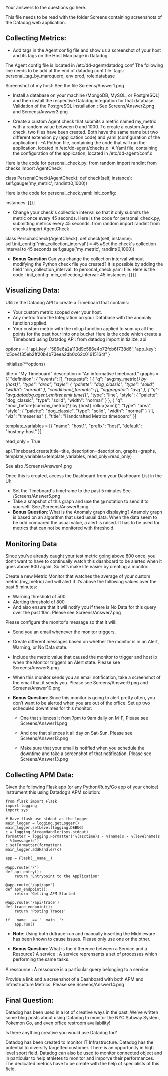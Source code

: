 Your answers to the questions go here.

This file needs to be read with the folder Screens containing screenshots of the Datadog web application.

## Collecting Metrics:

* Add tags in the Agent config file and show us a screenshot of your host and its tags on the Host Map page in Datadog. 

The Agent config file is located in /etc/dd-agent/datadog.conf
The following line needs to be add at the end of datadog.conf file.
tags: personal_tag_by_marcquero, env:prod, role:database

Screenshot of my host: See the file Screens/Answer1.png

* Install a database on your machine (MongoDB, MySQL, or PostgreSQL) and then install the respective Datadog integration for that database.
Validation of the PostgreSQL installation : See Screens/Answer2.png and Screens/Answer3.png
 
* Create a custom Agent check that submits a metric named my_metric with a random value between 0 and 1000.
To create a custom Agent check, two files have been created. Both have the same name but two different extension py (application code) and yaml (configuration of the application) : 
-A Python file, containing the code that will run the application, located in /etc/dd-agent/checks.d
-A Yaml file, containing the configuration of the application, located in /etc/dd-agent/conf.d

Here is the code for personal_check.py: 
from random import randint
from checks import AgentCheck

class PersonalCheck(AgentCheck):
	def check(self, instance):
		self.gauge('my_metric', randint(0,1000))

Here is the code for personal_check.yaml:
init_config:

instances:
    [{}]


* Change your check's collection interval so that it only submits the metric once every 45 seconds.
Here is the code for personal_check.py, submitting metrics every 45 seconds: 
from random import randint
from checks import AgentCheck

class PersonalCheck(AgentCheck):
	def check(self, instance):
		self.init_config['min_collection_interval'] = 45 #Set the check's collection interval to 45 seconds
		self.gauge('my_metric', randint(0,1000))

* **Bonus Question** Can you change the collection interval without modifying the Python check file you created?
It is possible by adding the field 'min_collection_interval' to personal_check.yaml file.
Here is the code : 
init_config:
    min_collection_interval: 45
instances:
    [{}]

## Visualizing Data:

Utilize the Datadog API to create a Timeboard that contains:

* Your custom metric scoped over your host.
* Any metric from the Integration on your Database with the anomaly function applied.
* Your custom metric with the rollup function applied to sum up all the points for the past hour into one bucket
Here is the code which create a Timeboard using Datadog API:
from datadog import initialize, api

options = {
    'api_key': '586e6a2a113d9c586e4b72fcb6f738d6',
    'app_key': 'c5ce4f35eb2ff20b4b73eea2db0c62c01615164f'
}

initialize(**options)

title = "My Timeboard"
description = "An informative timeboard."
graphs = [{
    "definition": {
        "events": [],
        "requests": [
          {
      	    "q": "avg:my_metric{*} by {host}",
      	    "type": "area",
            "style": {
              "palette": "dog_classic",
              "type": "solid",
              "width": "normal"
      	    },
      	    "conditional_formats": [],
            "aggregator": "avg"
    	 },
    	 {
      	   "q": "avg:datadog.agent.emitter.emit.time{*}",
           "type": "line",
           "style": {
             "palette": "dog_classic",
             "type": "solid",
             "width": "normal"
           }
         },
         {
           "q": "hour_before(sum:my_metric{*} by {host}.rollup(sum))",
           "type": "area",
           "style": {
             "palette": "dog_classic",
             "type": "solid",
             "width": "normal"
           }
         }
        ],
    "viz": "timeseries"
    },
    "title": "Handcrafted Metrics timeboard"
}]

template_variables = [{
    "name": "host1",
    "prefix": "host",
    "default": "host:my-host"
}]

read_only = True

api.Timeboard.create(title=title, description=description, graphs=graphs, template_variables=template_variables, read_only=read_only)

See also /Screens/Answer4.png

Once this is created, access the Dashboard from your Dashboard List in the UI:

* Set the Timeboard's timeframe to the past 5 minutes
See /Screens/Answer5.png
* Take a snapshot of this graph and use the @ notation to send it to yourself.
See /Screens/Answer6.png
* **Bonus Question**: What is the Anomaly graph displaying?
Anamoly graph is based on an algorithm that used usual data. When the data seem to be odd compared the usual value, a alert is raised. It has to be used for metrics that can not be monitored with threshold.

## Monitoring Data

Since you’ve already caught your test metric going above 800 once, you don’t want to have to continually watch this dashboard to be alerted when it goes above 800 again. So let’s make life easier by creating a monitor.

Create a new Metric Monitor that watches the average of your custom metric (my_metric) and will alert if it’s above the following values over the past 5 minutes:

* Warning threshold of 500
* Alerting threshold of 800
* And also ensure that it will notify you if there is No Data for this query over the past 10m.
Please see Screens/Answer7.png

Please configure the monitor’s message so that it will:

* Send you an email whenever the monitor triggers.
* Create different messages based on whether the monitor is in an Alert, Warning, or No Data state.
* Include the metric value that caused the monitor to trigger and host ip when the Monitor triggers an Alert state.
Please see Screens/Answer8.png

* When this monitor sends you an email notification, take a screenshot of the email that it sends you.
Please see Screens/Answer9.png and Screens/Answer10.png

* **Bonus Question**: Since this monitor is going to alert pretty often, you don’t want to be alerted when you are out of the office. Set up two scheduled downtimes for this monitor:

    * One that silences it from 7pm to 9am daily on M-F,
Please see Screens/Answer11.png

    * And one that silences it all day on Sat-Sun.
Please see Screens/Answer12.png
 
    * Make sure that your email is notified when you schedule the downtime and take a screenshot of that notification.
Please see Screens/Answer13.png


## Collecting APM Data:

Given the following Flask app (or any Python/Ruby/Go app of your choice) instrument this using Datadog’s APM solution:

```
from flask import Flask
import logging
import sys

# Have flask use stdout as the logger
main_logger = logging.getLogger()
main_logger.setLevel(logging.DEBUG)
c = logging.StreamHandler(sys.stdout)
formatter = logging.Formatter('%(asctime)s - %(name)s - %(levelname)s - %(message)s')
c.setFormatter(formatter)
main_logger.addHandler(c)

app = Flask(__name__)

@app.route('/')
def api_entry():
    return 'Entrypoint to the Application'

@app.route('/api/apm')
def apm_endpoint():
    return 'Getting APM Started'

@app.route('/api/trace')
def trace_endpoint():
    return 'Posting Traces'

if __name__ == '__main__':
    app.run()
```    

* **Note**: Using both ddtrace-run and manually inserting the Middleware has been known to cause issues. Please only use one or the other. 
    
* **Bonus Question**: What is the difference between a Service and a Resource?
A service : A service reprensents a set of processes which performing the same tasks.

A ressource : A ressource is a particular query belonging to a service.

Provide a link and a screenshot of a Dashboard with both APM and Infrastructure Metrics.
Please see Screens/Answer14.png

## Final Question:

Datadog has been used in a lot of creative ways in the past. We’ve written some blog posts about using Datadog to monitor the NYC Subway System, Pokemon Go, and even office restroom availability!

Is there anything creative you would use Datadog for?

Datadog has been created to monitor IT Infrastructure. Datadog has the potential to diversify targetted customer. There is an opportunity in high  level sport field.
Datadog can also be used to monitor connected object and in particular to help athletes to monitor and imporve their performances. The dedicated metrics have to be create with the help of specialists of this field.

